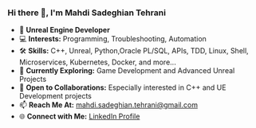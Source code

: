 ### Hi there 👋, I'm Mahdi Sadeghian Tehrani

- 🔭 **Unreal Engine Developer**
- 💻 **Interests:** Programming, Troubleshooting, Automation
- 🛠️ **Skills:** C++, Unreal, Python,Oracle PL/SQL, APIs, TDD, Linux, Shell, Microservices, Kubernetes, Docker, and more...
- 🌱 **Currently Exploring:** Game Development and Advanced Unreal Projects
- 🤝 **Open to Collaborations:** Especially interested in C++ and UE Development projects
- 📫 **Reach Me At:** [mahdi.sadeghian.tehrani@gmail.com](mailto:mahdi.sadeghian.tehrani@gmail.com)
- 🌐 **Connect with Me:** [LinkedIn Profile](https://www.linkedin.com/in/mahdi-sadeghian-tehrani/)

<!---
FiredPhoenixIR/FiredPhoenixIR is a ✨ special ✨ repository because its `README.md` (this file) appears on your GitHub profile.
You can click the Preview link to take a look at your changes.
--->
